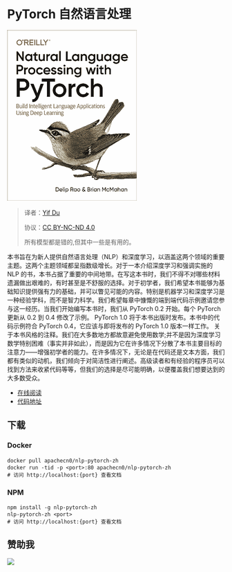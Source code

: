 # PyTorch 自然语言处理

![](cover.jpg)

> 译者：[Yif Du](https://yifdu.github.io/)
> 
> 协议：[CC BY-NC-ND 4.0](https://creativecommons.org/licenses/by-nc-nd/4.0/)
> 
> 所有模型都是错的,但其中一些是有用的。

本书旨在为新人提供自然语言处理（NLP）和深度学习，以涵盖这两个领域的重要主题。这两个主题领域都呈指数级增长。对于一本介绍深度学习和强调实施的 NLP 的书，本书占据了重要的中间地带。在写这本书时，我们不得不对哪些材料遗漏做出艰难的，有时甚至是不舒服的选择。对于初学者，我们希望本书能够为基础知识提供强有力的基础，并可以瞥见可能的内容。特别是机器学习和深度学习是一种经验学科，而不是智力科学。我们希望每章中慷慨的端到端代码示例邀请您参与这一经历。当我们开始编写本书时，我们从 PyTorch 0.2 开始。每个 PyTorch 更新从 0.2 到 0.4 修改了示例。 PyTorch 1.0 将于本书出版时发布。本书中的代码示例符合 PyTorch 0.4，它应该与即将发布的 PyTorch 1.0 版本一样工作。 关于本书风格的注释。我们在大多数地方都故意避免使用数学;并不是因为深度学习数学特别困难（事实并非如此），而是因为它在许多情况下分散了本书主要目标的注意力——增强初学者的能力。在许多情况下，无论是在代码还是文本方面，我们都有类似的动机，我们倾向于对简洁性进行阐述。高级读者和有经验的程序员可以找到方法来收紧代码等等，但我们的选择是尽可能明确，以便覆盖我们想要达到的大多数受众。

* [在线阅读](https://nlp-pt.flygon.net)
* [代码地址](https://github.com/joosthub/PyTorchNLPBook)

## 下载

### Docker

```
docker pull apachecn0/nlp-pytorch-zh
docker run -tid -p <port>:80 apachecn0/nlp-pytorch-zh
# 访问 http://localhost:{port} 查看文档
```

### NPM

```
npm install -g nlp-pytorch-zh
nlp-pytorch-zh <port>
# 访问 http://localhost:{port} 查看文档
```

## 赞助我

![](https://img-blog.csdnimg.cn/20200112005920729.png)
